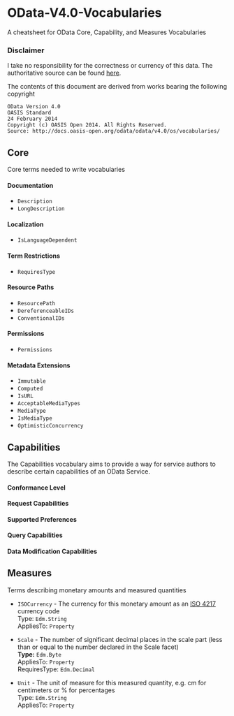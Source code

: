 # OData-V4.0-Vocabularies
A cheatsheet for OData Core, Capability, and Measures Vocabularies

### Disclaimer
I take no responsibility for the correctness or currency of this data. The authoritative source can be found [here](http://www.odata.org/vocabularies/).

The contents of this document are derived from works bearing the following copyright

```
OData Version 4.0
OASIS Standard
24 February 2014
Copyright (c) OASIS Open 2014. All Rights Reserved.
Source: http://docs.oasis-open.org/odata/odata/v4.0/os/vocabularies/
```

## Core
Core terms needed to write vocabularies

#### Documentation
- `Description`
- `LongDescription`

#### Localization
- `IsLanguageDependent`

#### Term Restrictions
- `RequiresType`

#### Resource Paths
- `ResourcePath`
- `DereferenceableIDs`
- `ConventionalIDs`

#### Permissions
- `Permissions`

#### Metadata Extensions
- `Immutable`
- `Computed`
- `IsURL`
- `AcceptableMediaTypes`
- `MediaType`
- `IsMediaType`
- `OptimisticConcurrency`

## Capabilities
The Capabilities vocabulary aims to provide a way for service authors to describe certain capabilities of an OData Service.

#### Conformance Level
#### Request Capabilities
#### Supported Preferences
#### Query Capabilities
#### Data Modification Capabilities

## Measures
Terms describing monetary amounts and measured quantities

- `ISOCurrency` - The currency for this monetary amount as an [ISO 4217](https://en.wikipedia.org/wiki/ISO_4217) currency code<br />Type: `Edm.String`<br />AppliesTo: `Property`

- `Scale` - The number of significant decimal places in the scale part (less than or equal to the number declared in the Scale facet)<br />**Type:** `Edm.Byte`<br />AppliesTo: `Property`<br />RequiresType: `Edm.Decimal`

- `Unit` - The unit of measure for this measured quantity, e.g. cm for centimeters or % for percentages<br />Type: `Edm.String`<br />AppliesTo: `Property`
